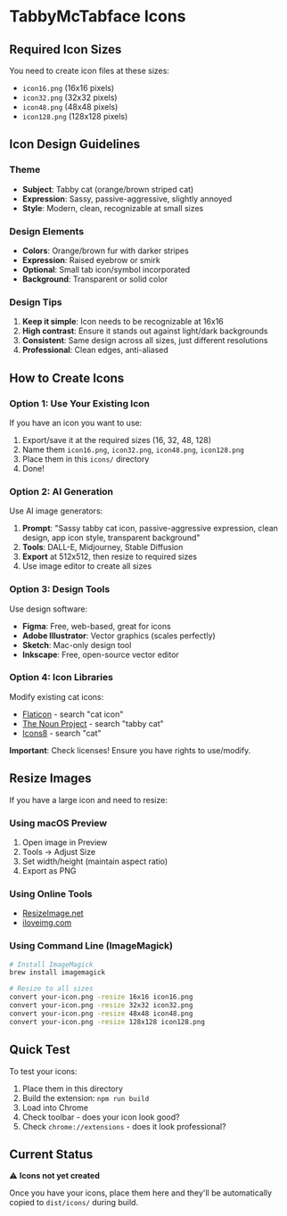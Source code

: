 # TabbyMcTabface Icons

## Required Icon Sizes

You need to create icon files at these sizes:
- `icon16.png` (16x16 pixels)
- `icon32.png` (32x32 pixels)
- `icon48.png` (48x48 pixels)
- `icon128.png` (128x128 pixels)

## Icon Design Guidelines

### Theme
- **Subject**: Tabby cat (orange/brown striped cat)
- **Expression**: Sassy, passive-aggressive, slightly annoyed
- **Style**: Modern, clean, recognizable at small sizes

### Design Elements
- **Colors**: Orange/brown fur with darker stripes
- **Expression**: Raised eyebrow or smirk
- **Optional**: Small tab icon/symbol incorporated
- **Background**: Transparent or solid color

### Design Tips
1. **Keep it simple**: Icon needs to be recognizable at 16x16
2. **High contrast**: Ensure it stands out against light/dark backgrounds
3. **Consistent**: Same design across all sizes, just different resolutions
4. **Professional**: Clean edges, anti-aliased

## How to Create Icons

### Option 1: Use Your Existing Icon
If you have an icon you want to use:
1. Export/save it at the required sizes (16, 32, 48, 128)
2. Name them `icon16.png`, `icon32.png`, `icon48.png`, `icon128.png`
3. Place them in this `icons/` directory
4. Done!

### Option 2: AI Generation
Use AI image generators:
1. **Prompt**: "Sassy tabby cat icon, passive-aggressive expression, clean design, app icon style, transparent background"
2. **Tools**: DALL-E, Midjourney, Stable Diffusion
3. **Export** at 512x512, then resize to required sizes
4. Use image editor to create all sizes

### Option 3: Design Tools
Use design software:
- **Figma**: Free, web-based, great for icons
- **Adobe Illustrator**: Vector graphics (scales perfectly)
- **Sketch**: Mac-only design tool
- **Inkscape**: Free, open-source vector editor

### Option 4: Icon Libraries
Modify existing cat icons:
- [Flaticon](https://www.flaticon.com) - search "cat icon"
- [The Noun Project](https://thenounproject.com) - search "tabby cat"
- [Icons8](https://icons8.com) - search "cat"

**Important**: Check licenses! Ensure you have rights to use/modify.

## Resize Images

If you have a large icon and need to resize:

### Using macOS Preview
1. Open image in Preview
2. Tools → Adjust Size
3. Set width/height (maintain aspect ratio)
4. Export as PNG

### Using Online Tools
- [ResizeImage.net](https://resizeimage.net)
- [iloveimg.com](https://www.iloveimg.com/resize-image)

### Using Command Line (ImageMagick)
```bash
# Install ImageMagick
brew install imagemagick

# Resize to all sizes
convert your-icon.png -resize 16x16 icon16.png
convert your-icon.png -resize 32x32 icon32.png
convert your-icon.png -resize 48x48 icon48.png
convert your-icon.png -resize 128x128 icon128.png
```

## Quick Test

To test your icons:
1. Place them in this directory
2. Build the extension: `npm run build`
3. Load into Chrome
4. Check toolbar - does your icon look good?
5. Check `chrome://extensions` - does it look professional?

## Current Status

⚠️ **Icons not yet created**

Once you have your icons, place them here and they'll be automatically copied to `dist/icons/` during build.
